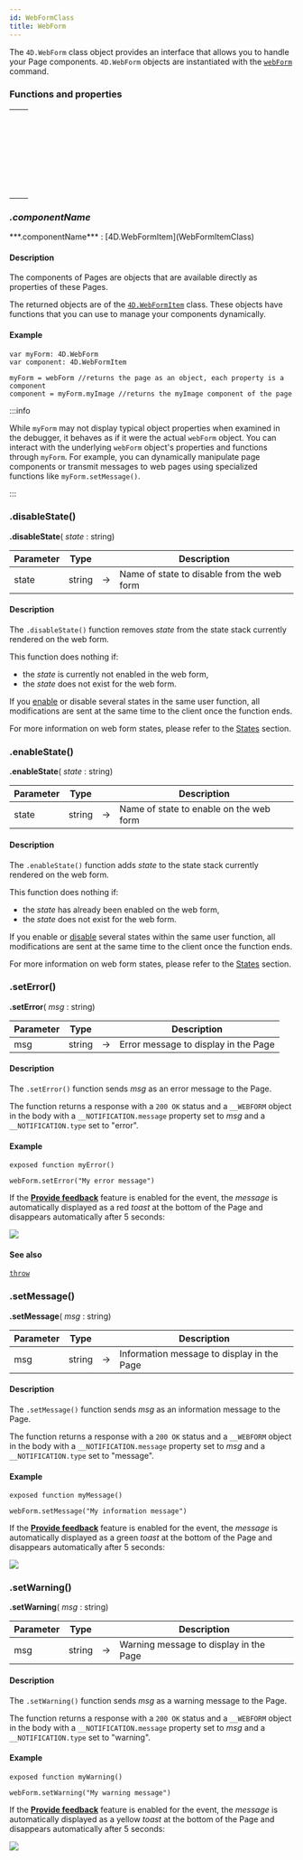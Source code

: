 ```yaml
---
id: WebFormClass
title: WebForm
---
```



The `4D.WebForm` class object provides an interface that allows you to handle your Page components. `4D.WebForm` objects are instantiated with the [`webForm`](commands/webForm) command.




### Functions and properties

||
|---|
|[<!-- INCLUDE #WebFormClass.componentName.Syntax -->](#componentname)&nbsp;&nbsp;&nbsp;&nbsp;<!-- INCLUDE #WebFormClass.componentName.Summary -->|
|[<!-- INCLUDE #WebFormClass.disableState().Syntax -->](#disablestate)&nbsp;&nbsp;&nbsp;&nbsp;<!-- INCLUDE #WebFormClass.disableState().Summary -->|
|[<!-- INCLUDE #WebFormClass.enableState().Syntax -->](#enablestate)&nbsp;&nbsp;&nbsp;&nbsp;<!-- INCLUDE #WebFormClass.enableState().Summary -->|
|[<!-- INCLUDE #WebFormClass.setError().Syntax -->](#seterror)&nbsp;&nbsp;&nbsp;&nbsp;<!-- INCLUDE #WebFormClass.setError().Summary -->|
|[<!-- INCLUDE #WebFormClass.setMessage().Syntax -->](#setmessage)&nbsp;&nbsp;&nbsp;&nbsp;<!-- INCLUDE #WebFormClass.setMessage().Summary -->|
|[<!-- INCLUDE #WebFormClass.setWarning().Syntax -->](#setwarning)&nbsp;&nbsp;&nbsp;&nbsp;<!-- INCLUDE #WebFormClass.setWarning().Summary -->|





### *.componentName*

<!-- REF #WebFormClass.componentName.Syntax -->***.componentName*** : [4D.WebFormItem](WebFormItemClass)<!-- END REF -->

#### Description

The components of Pages are <!-- REF #WebFormClass.componentName.Summary -->objects that are available directly as properties<!-- END REF --> of these Pages.

The returned objects are of the [`4D.WebFormItem`](WebFormItemClass) class. These objects have functions that you can use to manage your components dynamically.


#### Example

```qs
var myForm: 4D.WebForm
var component: 4D.WebFormItem

myForm = webForm //returns the page as an object, each property is a component
component = myForm.myImage //returns the myImage component of the page

```

:::info

While `myForm` may not display typical object properties when examined in the debugger, it behaves as if it were the actual `webForm` object. You can interact with the underlying `webForm` object's properties and functions through `myForm`. For example, you can dynamically manipulate page components or transmit messages to web pages using specialized functions like `myForm.setMessage()`.

:::


### .disableState()

<!-- REF #WebFormClass.disableState().Syntax -->
**.disableState**( *state* : string)<!-- END REF -->

<!-- REF #WebFormClass.disableState().Params -->
|Parameter|Type||Description|
|---------|--- |:---:|------|
|state|string|->|Name of state to disable from the web form|
<!-- END REF -->

#### Description

The `.disableState()` function <!-- REF #WebFormClass.disableState().Summary -->removes *state* from the state stack currently rendered on the web form<!-- END REF -->.

This function does nothing if:
- the *state* is currently not enabled in the web form,
- the *state* does not exist for the web form.

If you [enable](#enablestate) or disable several states in the same user function, all modifications are sent at the same time to the client once the function ends.

For more information on web form states, please refer to the [States](XXX) section.




### .enableState()

<!-- REF #WebFormClass.enableState().Syntax -->
**.enableState**( *state* : string)<!-- END REF -->

<!-- REF #WebFormClass.enableState().Params -->
|Parameter|Type||Description|
|---------|--- |:---:|------|
|state|string|->|Name of state to enable on the web form|
<!-- END REF -->

#### Description

The `.enableState()` function <!-- REF #WebFormClass.enableState().Summary -->adds *state* to the state stack currently rendered on the web form<!-- END REF -->.

This function does nothing if:
- the *state* has already been enabled on the web form,
- the *state* does not exist for the web form.

If you enable or [disable](#disablestate) several states within the same user function, all modifications are sent at the same time to the client once the function ends.

For more information on web form states, please refer to the [States](XXX) section.




### .setError()

<!-- REF #WebFormClass.setError().Syntax -->
**.setError**( *msg* : string)<!-- END REF -->

<!-- REF #WebFormClass.setError().Params -->
|Parameter|Type||Description|
|---------|--- |:---:|------|
|msg|string|->|Error message to display in the Page|
<!-- END REF -->

#### Description

The `.setError()` function  <!-- REF #WebFormClass.setError().Summary -->sends *msg* as an error message to the Page<!-- END REF -->.

The function returns a response with a `200 OK` status and a `__WEBFORM` object in the body with a `__NOTIFICATION.message` property set to *msg* and a `__NOTIFICATION.type` set to "error".



#### Example

```qs
exposed function myError()

webForm.setError("My error message")

```

If the [**Provide feedback**](../studio/pageLoaders/events#providing-feedback) feature is enabled for the event, the *message* is automatically displayed as a red *toast* at the bottom of the Page and disappears automatically after 5 seconds:

![](img/message-error.png)


#### See also

[`throw`](commands/throw.md)


### .setMessage()

<!-- REF #WebFormClass.setMessage().Syntax -->
**.setMessage**( *msg* : string)<!-- END REF -->

<!-- REF #WebFormClass.setMessage().Params -->
|Parameter|Type||Description|
|---------|--- |:---:|------|
|msg|string|->|Information message to display in the Page|
<!-- END REF -->

#### Description

The `.setMessage()` function  <!-- REF #WebFormClass.setMessage().Summary -->sends *msg* as an information message to the Page<!-- END REF -->.

The function returns a response with a `200 OK` status and a `__WEBFORM` object in the body with a `__NOTIFICATION.message` property set to *msg* and a `__NOTIFICATION.type` set to "message".



#### Example

```qs
exposed function myMessage()

webForm.setMessage("My information message")

```

If the [**Provide feedback**](../studio/pageLoaders/events#providing-feedback) feature is enabled for the event, the *message* is automatically displayed as a green *toast* at the bottom of the Page and disappears automatically after 5 seconds:

![](img/message-info.png)


### .setWarning()

<!-- REF #WebFormClass.setWarning().Syntax -->
**.setWarning**( *msg* : string)<!-- END REF -->

<!-- REF #WebFormClass.setWarning().Params -->
|Parameter|Type||Description|
|---------|--- |:---:|------|
|msg|string|->|Warning message to display in the Page|
<!-- END REF -->

#### Description

The `.setWarning()` function  <!-- REF #WebFormClass.setWarning().Summary -->sends *msg* as a warning message to the Page<!-- END REF -->.

The function returns a response with a `200 OK` status and a `__WEBFORM` object in the body with a `__NOTIFICATION.message` property set to *msg* and a `__NOTIFICATION.type` set to "warning".



#### Example

```qs
exposed function myWarning()

webForm.setWarning("My warning message")

```

If the [**Provide feedback**](../studio/pageLoaders/events#providing-feedback) feature is enabled for the event, the *message* is automatically displayed as a yellow *toast* at the bottom of the Page and disappears automatically after 5 seconds:

![](img/message-warning.png)
